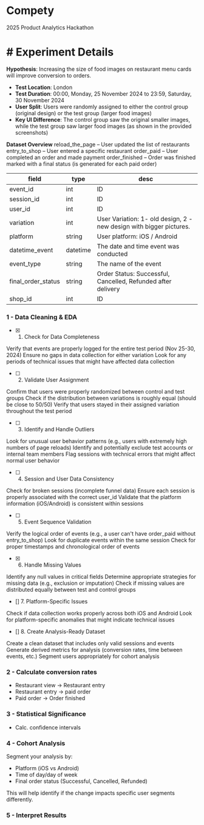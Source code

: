 # Compety
2025 Product Analytics Hackathon


# # Experiment Details

**Hypothesis**: Increasing the size of food images on restaurant menu cards will improve conversion to orders.

- **Test Location**: London
- **Test Duration**: 00:00, Monday, 25 November 2024 to 23:59, Saturday, 30 November 2024
- **User Split**: Users were randomly assigned to either the control group (original design) or the test group (larger food
images)
- **Key UI Difference**: The control group saw the original smaller images, while the test group saw larger food images (as shown in the provided screenshots)

**Dataset Overview**
reload_the_page – User updated the list of restaurants
entry_to_shop – User entered a specific restaurant
order_paid – User completed an order and made payment
order_finished – Order was finished marked with a final status (is generated for each paid order)

| **field** | **type** | **desc** |
|-----------|----------|----------|
| event_id | int | ID |
| session_id | int | ID |
| user_id | int | ID |
| variation | int | User Variation: 1- old design, 2 - new design with bigger pictures. |
| platform | string | User platform: iOS / Android |
| datetime_event | datetime | The date and time event was conducted |
| event_type | string | The name of the event |
| final_order_status | string | Order Status: Successful, Cancelled, Refunded after delivery |
| shop_id | int | ID |

### 1 - Data Cleaning & EDA
- [x] 1. Check for Data Completeness

Verify that events are properly logged for the entire test period (Nov 25-30, 2024)
Ensure no gaps in data collection for either variation
Look for any periods of technical issues that might have affected data collection

- [ ] 2. Validate User Assignment

Confirm that users were properly randomized between control and test groups
Check if the distribution between variations is roughly equal (should be close to 50/50)
Verify that users stayed in their assigned variation throughout the test period

- [ ] 3. Identify and Handle Outliers

Look for unusual user behavior patterns (e.g., users with extremely high numbers of page reloads)
Identify and potentially exclude test accounts or internal team members
Flag sessions with technical errors that might affect normal user behavior

- [ ] 4. Session and User Data Consistency

Check for broken sessions (incomplete funnel data)
Ensure each session is properly associated with the correct user_id
Validate that the platform information (iOS/Android) is consistent within sessions

- [ ] 5. Event Sequence Validation

Verify the logical order of events (e.g., a user can't have order_paid without entry_to_shop)
Look for duplicate events within the same session
Check for proper timestamps and chronological order of events

- [x] 6. Handle Missing Values

Identify any null values in critical fields
Determine appropriate strategies for missing data (e.g., exclusion or imputation)
Check if missing values are distributed equally between test and control groups

- [] 7. Platform-Specific Issues

Check if data collection works properly across both iOS and Android
Look for platform-specific anomalies that might indicate technical issues

- [] 8. Create Analysis-Ready Dataset

Create a clean dataset that includes only valid sessions and events
Generate derived metrics for analysis (conversion rates, time between events, etc.)
Segment users appropriately for cohort analysis

### 2 - Calculate conversion rates 
- Restaurant view → Restaurant entry
- Restaurant entry → paid order
- Paid order → Order finished 

### 3 - Statistical Significance
- Calc. confidence intervals

### 4 - Cohort Analysis

Segment your analysis by:

- Platform (iOS vs Android)
- Time of day/day of week
- Final order status (Successful, Cancelled, Refunded)

This will help identify if the change impacts specific user segments differently.

### 5 - Interpret Results

